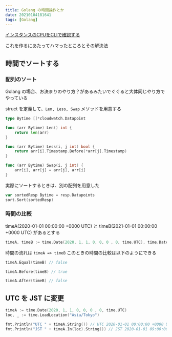 ```yaml
---
title: Golang の時間操作とか
date: 20210104181641
tags: [Golang]
---
```


[インスタンスのCPUをCLIで確認する](https://github.com/ritarock/moniterinstance)

これを作るにあたってハマったところとその解決法

## 時間でソートする

### 配列のソート

Golang の場合、お決まりのやり方？があるみたいでぐぐると大体同じやり方でやっている

struct を定義して、`Len, Less, Swap` メソッドを用意する

```go
type Bytime []*cloudwatch.Datapoint

func (arr Bytime) Len() int {
	return len(arr)
}

func (arr Bytime) Less(i, j int) bool {
	return arr[i].Timestamp.Before(*arr[j].Timestamp)
}

func (arr Bytime) Swap(i, j int) {
	arr[i], arr[j] = arr[j], arr[i]
}
```

実際にソートするときは、別の配列を用意した

```go
var sortedResp Bytime = resp.Datapoints
sort.Sort(sortedResp)
```

### 時間の比較

timeA(2020-01-01 00:00:00 +0000 UTC) と timeB(2021-01-01 00:00:00 +0000 UTC) があるとする

```go
timeA, timeB := time.Date(2020, 1, 1, 0, 0, 0 , 0, time.UTC), time.Date(2021, 1, 1, 0, 0, 0 , 0, time.UTC)
```

時間の流れは `timeA => timeB`
このときの時間の比較は以下のようにできる

```go
timeA.Equal(timeB) // false

timeA.Before(timeB) // true

timeA.After(timeB) // false
```

## UTC を JST に変更

```go
timeA := time.Date(2020, 1, 1, 0, 0, 0 , 0, time.UTC)
loc, _ := time.LoadLocation("Asia/Tokyo")

fmt.Println("UTC " + timeA.String()) // UTC 2020-01-01 00:00:00 +0000 UTC
fmt.Println("JST " + timeA.In(loc).String()) // JST 2020-01-01 09:00:00 +0900 JST
```
